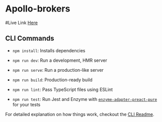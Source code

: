 # Apollo-brokers

#Live Link [Here](http://hungry-varahamihira-3b2170.netlify.app)

## CLI Commands
*   `npm install`: Installs dependencies

*   `npm run dev`: Run a development, HMR server

*   `npm run serve`: Run a production-like server

*   `npm run build`: Production-ready build

*   `npm run lint`: Pass TypeScript files using ESLint

*   `npm run test`: Run Jest and Enzyme with
    [`enzyme-adapter-preact-pure`](https://github.com/preactjs/enzyme-adapter-preact-pure) for
    your tests


For detailed explanation on how things work, checkout the [CLI Readme](https://github.com/developit/preact-cli/blob/master/README.md).

